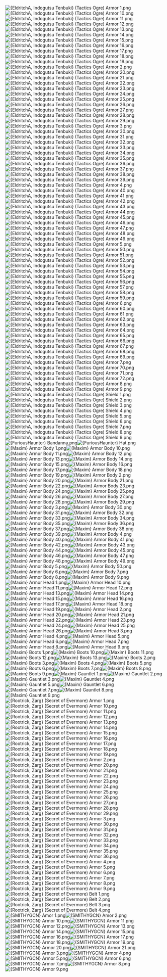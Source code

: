 ![{EldritchA, Indogutsu Tenbuki} (Tactics Ogre) Armor 1.png](https://raw.githubusercontent.com/Klokinator/FE-Repo/main/Item%20Icons/Items%20-%20Clothing%20and%20Armor/%7BEldritchA,%20Indogutsu%20Tenbuki%7D%20(Tactics%20Ogre)%20Armor%201.png "{EldritchA, Indogutsu Tenbuki} (Tactics Ogre) Armor 1.png")![{EldritchA, Indogutsu Tenbuki} (Tactics Ogre) Armor 10.png](https://raw.githubusercontent.com/Klokinator/FE-Repo/main/Item%20Icons/Items%20-%20Clothing%20and%20Armor/%7BEldritchA,%20Indogutsu%20Tenbuki%7D%20(Tactics%20Ogre)%20Armor%2010.png "{EldritchA, Indogutsu Tenbuki} (Tactics Ogre) Armor 10.png")![{EldritchA, Indogutsu Tenbuki} (Tactics Ogre) Armor 11.png](https://raw.githubusercontent.com/Klokinator/FE-Repo/main/Item%20Icons/Items%20-%20Clothing%20and%20Armor/%7BEldritchA,%20Indogutsu%20Tenbuki%7D%20(Tactics%20Ogre)%20Armor%2011.png "{EldritchA, Indogutsu Tenbuki} (Tactics Ogre) Armor 11.png")![{EldritchA, Indogutsu Tenbuki} (Tactics Ogre) Armor 12.png](https://raw.githubusercontent.com/Klokinator/FE-Repo/main/Item%20Icons/Items%20-%20Clothing%20and%20Armor/%7BEldritchA,%20Indogutsu%20Tenbuki%7D%20(Tactics%20Ogre)%20Armor%2012.png "{EldritchA, Indogutsu Tenbuki} (Tactics Ogre) Armor 12.png")![{EldritchA, Indogutsu Tenbuki} (Tactics Ogre) Armor 13.png](https://raw.githubusercontent.com/Klokinator/FE-Repo/main/Item%20Icons/Items%20-%20Clothing%20and%20Armor/%7BEldritchA,%20Indogutsu%20Tenbuki%7D%20(Tactics%20Ogre)%20Armor%2013.png "{EldritchA, Indogutsu Tenbuki} (Tactics Ogre) Armor 13.png")![{EldritchA, Indogutsu Tenbuki} (Tactics Ogre) Armor 14.png](https://raw.githubusercontent.com/Klokinator/FE-Repo/main/Item%20Icons/Items%20-%20Clothing%20and%20Armor/%7BEldritchA,%20Indogutsu%20Tenbuki%7D%20(Tactics%20Ogre)%20Armor%2014.png "{EldritchA, Indogutsu Tenbuki} (Tactics Ogre) Armor 14.png")![{EldritchA, Indogutsu Tenbuki} (Tactics Ogre) Armor 15.png](https://raw.githubusercontent.com/Klokinator/FE-Repo/main/Item%20Icons/Items%20-%20Clothing%20and%20Armor/%7BEldritchA,%20Indogutsu%20Tenbuki%7D%20(Tactics%20Ogre)%20Armor%2015.png "{EldritchA, Indogutsu Tenbuki} (Tactics Ogre) Armor 15.png")![{EldritchA, Indogutsu Tenbuki} (Tactics Ogre) Armor 16.png](https://raw.githubusercontent.com/Klokinator/FE-Repo/main/Item%20Icons/Items%20-%20Clothing%20and%20Armor/%7BEldritchA,%20Indogutsu%20Tenbuki%7D%20(Tactics%20Ogre)%20Armor%2016.png "{EldritchA, Indogutsu Tenbuki} (Tactics Ogre) Armor 16.png")![{EldritchA, Indogutsu Tenbuki} (Tactics Ogre) Armor 17.png](https://raw.githubusercontent.com/Klokinator/FE-Repo/main/Item%20Icons/Items%20-%20Clothing%20and%20Armor/%7BEldritchA,%20Indogutsu%20Tenbuki%7D%20(Tactics%20Ogre)%20Armor%2017.png "{EldritchA, Indogutsu Tenbuki} (Tactics Ogre) Armor 17.png")![{EldritchA, Indogutsu Tenbuki} (Tactics Ogre) Armor 18.png](https://raw.githubusercontent.com/Klokinator/FE-Repo/main/Item%20Icons/Items%20-%20Clothing%20and%20Armor/%7BEldritchA,%20Indogutsu%20Tenbuki%7D%20(Tactics%20Ogre)%20Armor%2018.png "{EldritchA, Indogutsu Tenbuki} (Tactics Ogre) Armor 18.png")![{EldritchA, Indogutsu Tenbuki} (Tactics Ogre) Armor 19.png](https://raw.githubusercontent.com/Klokinator/FE-Repo/main/Item%20Icons/Items%20-%20Clothing%20and%20Armor/%7BEldritchA,%20Indogutsu%20Tenbuki%7D%20(Tactics%20Ogre)%20Armor%2019.png "{EldritchA, Indogutsu Tenbuki} (Tactics Ogre) Armor 19.png")![{EldritchA, Indogutsu Tenbuki} (Tactics Ogre) Armor 2.png](https://raw.githubusercontent.com/Klokinator/FE-Repo/main/Item%20Icons/Items%20-%20Clothing%20and%20Armor/%7BEldritchA,%20Indogutsu%20Tenbuki%7D%20(Tactics%20Ogre)%20Armor%202.png "{EldritchA, Indogutsu Tenbuki} (Tactics Ogre) Armor 2.png")![{EldritchA, Indogutsu Tenbuki} (Tactics Ogre) Armor 20.png](https://raw.githubusercontent.com/Klokinator/FE-Repo/main/Item%20Icons/Items%20-%20Clothing%20and%20Armor/%7BEldritchA,%20Indogutsu%20Tenbuki%7D%20(Tactics%20Ogre)%20Armor%2020.png "{EldritchA, Indogutsu Tenbuki} (Tactics Ogre) Armor 20.png")![{EldritchA, Indogutsu Tenbuki} (Tactics Ogre) Armor 21.png](https://raw.githubusercontent.com/Klokinator/FE-Repo/main/Item%20Icons/Items%20-%20Clothing%20and%20Armor/%7BEldritchA,%20Indogutsu%20Tenbuki%7D%20(Tactics%20Ogre)%20Armor%2021.png "{EldritchA, Indogutsu Tenbuki} (Tactics Ogre) Armor 21.png")![{EldritchA, Indogutsu Tenbuki} (Tactics Ogre) Armor 22.png](https://raw.githubusercontent.com/Klokinator/FE-Repo/main/Item%20Icons/Items%20-%20Clothing%20and%20Armor/%7BEldritchA,%20Indogutsu%20Tenbuki%7D%20(Tactics%20Ogre)%20Armor%2022.png "{EldritchA, Indogutsu Tenbuki} (Tactics Ogre) Armor 22.png")![{EldritchA, Indogutsu Tenbuki} (Tactics Ogre) Armor 23.png](https://raw.githubusercontent.com/Klokinator/FE-Repo/main/Item%20Icons/Items%20-%20Clothing%20and%20Armor/%7BEldritchA,%20Indogutsu%20Tenbuki%7D%20(Tactics%20Ogre)%20Armor%2023.png "{EldritchA, Indogutsu Tenbuki} (Tactics Ogre) Armor 23.png")![{EldritchA, Indogutsu Tenbuki} (Tactics Ogre) Armor 24.png](https://raw.githubusercontent.com/Klokinator/FE-Repo/main/Item%20Icons/Items%20-%20Clothing%20and%20Armor/%7BEldritchA,%20Indogutsu%20Tenbuki%7D%20(Tactics%20Ogre)%20Armor%2024.png "{EldritchA, Indogutsu Tenbuki} (Tactics Ogre) Armor 24.png")![{EldritchA, Indogutsu Tenbuki} (Tactics Ogre) Armor 25.png](https://raw.githubusercontent.com/Klokinator/FE-Repo/main/Item%20Icons/Items%20-%20Clothing%20and%20Armor/%7BEldritchA,%20Indogutsu%20Tenbuki%7D%20(Tactics%20Ogre)%20Armor%2025.png "{EldritchA, Indogutsu Tenbuki} (Tactics Ogre) Armor 25.png")![{EldritchA, Indogutsu Tenbuki} (Tactics Ogre) Armor 26.png](https://raw.githubusercontent.com/Klokinator/FE-Repo/main/Item%20Icons/Items%20-%20Clothing%20and%20Armor/%7BEldritchA,%20Indogutsu%20Tenbuki%7D%20(Tactics%20Ogre)%20Armor%2026.png "{EldritchA, Indogutsu Tenbuki} (Tactics Ogre) Armor 26.png")![{EldritchA, Indogutsu Tenbuki} (Tactics Ogre) Armor 27.png](https://raw.githubusercontent.com/Klokinator/FE-Repo/main/Item%20Icons/Items%20-%20Clothing%20and%20Armor/%7BEldritchA,%20Indogutsu%20Tenbuki%7D%20(Tactics%20Ogre)%20Armor%2027.png "{EldritchA, Indogutsu Tenbuki} (Tactics Ogre) Armor 27.png")![{EldritchA, Indogutsu Tenbuki} (Tactics Ogre) Armor 28.png](https://raw.githubusercontent.com/Klokinator/FE-Repo/main/Item%20Icons/Items%20-%20Clothing%20and%20Armor/%7BEldritchA,%20Indogutsu%20Tenbuki%7D%20(Tactics%20Ogre)%20Armor%2028.png "{EldritchA, Indogutsu Tenbuki} (Tactics Ogre) Armor 28.png")![{EldritchA, Indogutsu Tenbuki} (Tactics Ogre) Armor 29.png](https://raw.githubusercontent.com/Klokinator/FE-Repo/main/Item%20Icons/Items%20-%20Clothing%20and%20Armor/%7BEldritchA,%20Indogutsu%20Tenbuki%7D%20(Tactics%20Ogre)%20Armor%2029.png "{EldritchA, Indogutsu Tenbuki} (Tactics Ogre) Armor 29.png")![{EldritchA, Indogutsu Tenbuki} (Tactics Ogre) Armor 3.png](https://raw.githubusercontent.com/Klokinator/FE-Repo/main/Item%20Icons/Items%20-%20Clothing%20and%20Armor/%7BEldritchA,%20Indogutsu%20Tenbuki%7D%20(Tactics%20Ogre)%20Armor%203.png "{EldritchA, Indogutsu Tenbuki} (Tactics Ogre) Armor 3.png")![{EldritchA, Indogutsu Tenbuki} (Tactics Ogre) Armor 30.png](https://raw.githubusercontent.com/Klokinator/FE-Repo/main/Item%20Icons/Items%20-%20Clothing%20and%20Armor/%7BEldritchA,%20Indogutsu%20Tenbuki%7D%20(Tactics%20Ogre)%20Armor%2030.png "{EldritchA, Indogutsu Tenbuki} (Tactics Ogre) Armor 30.png")![{EldritchA, Indogutsu Tenbuki} (Tactics Ogre) Armor 31.png](https://raw.githubusercontent.com/Klokinator/FE-Repo/main/Item%20Icons/Items%20-%20Clothing%20and%20Armor/%7BEldritchA,%20Indogutsu%20Tenbuki%7D%20(Tactics%20Ogre)%20Armor%2031.png "{EldritchA, Indogutsu Tenbuki} (Tactics Ogre) Armor 31.png")![{EldritchA, Indogutsu Tenbuki} (Tactics Ogre) Armor 32.png](https://raw.githubusercontent.com/Klokinator/FE-Repo/main/Item%20Icons/Items%20-%20Clothing%20and%20Armor/%7BEldritchA,%20Indogutsu%20Tenbuki%7D%20(Tactics%20Ogre)%20Armor%2032.png "{EldritchA, Indogutsu Tenbuki} (Tactics Ogre) Armor 32.png")![{EldritchA, Indogutsu Tenbuki} (Tactics Ogre) Armor 33.png](https://raw.githubusercontent.com/Klokinator/FE-Repo/main/Item%20Icons/Items%20-%20Clothing%20and%20Armor/%7BEldritchA,%20Indogutsu%20Tenbuki%7D%20(Tactics%20Ogre)%20Armor%2033.png "{EldritchA, Indogutsu Tenbuki} (Tactics Ogre) Armor 33.png")![{EldritchA, Indogutsu Tenbuki} (Tactics Ogre) Armor 34.png](https://raw.githubusercontent.com/Klokinator/FE-Repo/main/Item%20Icons/Items%20-%20Clothing%20and%20Armor/%7BEldritchA,%20Indogutsu%20Tenbuki%7D%20(Tactics%20Ogre)%20Armor%2034.png "{EldritchA, Indogutsu Tenbuki} (Tactics Ogre) Armor 34.png")![{EldritchA, Indogutsu Tenbuki} (Tactics Ogre) Armor 35.png](https://raw.githubusercontent.com/Klokinator/FE-Repo/main/Item%20Icons/Items%20-%20Clothing%20and%20Armor/%7BEldritchA,%20Indogutsu%20Tenbuki%7D%20(Tactics%20Ogre)%20Armor%2035.png "{EldritchA, Indogutsu Tenbuki} (Tactics Ogre) Armor 35.png")![{EldritchA, Indogutsu Tenbuki} (Tactics Ogre) Armor 36.png](https://raw.githubusercontent.com/Klokinator/FE-Repo/main/Item%20Icons/Items%20-%20Clothing%20and%20Armor/%7BEldritchA,%20Indogutsu%20Tenbuki%7D%20(Tactics%20Ogre)%20Armor%2036.png "{EldritchA, Indogutsu Tenbuki} (Tactics Ogre) Armor 36.png")![{EldritchA, Indogutsu Tenbuki} (Tactics Ogre) Armor 37.png](https://raw.githubusercontent.com/Klokinator/FE-Repo/main/Item%20Icons/Items%20-%20Clothing%20and%20Armor/%7BEldritchA,%20Indogutsu%20Tenbuki%7D%20(Tactics%20Ogre)%20Armor%2037.png "{EldritchA, Indogutsu Tenbuki} (Tactics Ogre) Armor 37.png")![{EldritchA, Indogutsu Tenbuki} (Tactics Ogre) Armor 38.png](https://raw.githubusercontent.com/Klokinator/FE-Repo/main/Item%20Icons/Items%20-%20Clothing%20and%20Armor/%7BEldritchA,%20Indogutsu%20Tenbuki%7D%20(Tactics%20Ogre)%20Armor%2038.png "{EldritchA, Indogutsu Tenbuki} (Tactics Ogre) Armor 38.png")![{EldritchA, Indogutsu Tenbuki} (Tactics Ogre) Armor 39.png](https://raw.githubusercontent.com/Klokinator/FE-Repo/main/Item%20Icons/Items%20-%20Clothing%20and%20Armor/%7BEldritchA,%20Indogutsu%20Tenbuki%7D%20(Tactics%20Ogre)%20Armor%2039.png "{EldritchA, Indogutsu Tenbuki} (Tactics Ogre) Armor 39.png")![{EldritchA, Indogutsu Tenbuki} (Tactics Ogre) Armor 4.png](https://raw.githubusercontent.com/Klokinator/FE-Repo/main/Item%20Icons/Items%20-%20Clothing%20and%20Armor/%7BEldritchA,%20Indogutsu%20Tenbuki%7D%20(Tactics%20Ogre)%20Armor%204.png "{EldritchA, Indogutsu Tenbuki} (Tactics Ogre) Armor 4.png")![{EldritchA, Indogutsu Tenbuki} (Tactics Ogre) Armor 40.png](https://raw.githubusercontent.com/Klokinator/FE-Repo/main/Item%20Icons/Items%20-%20Clothing%20and%20Armor/%7BEldritchA,%20Indogutsu%20Tenbuki%7D%20(Tactics%20Ogre)%20Armor%2040.png "{EldritchA, Indogutsu Tenbuki} (Tactics Ogre) Armor 40.png")![{EldritchA, Indogutsu Tenbuki} (Tactics Ogre) Armor 41.png](https://raw.githubusercontent.com/Klokinator/FE-Repo/main/Item%20Icons/Items%20-%20Clothing%20and%20Armor/%7BEldritchA,%20Indogutsu%20Tenbuki%7D%20(Tactics%20Ogre)%20Armor%2041.png "{EldritchA, Indogutsu Tenbuki} (Tactics Ogre) Armor 41.png")![{EldritchA, Indogutsu Tenbuki} (Tactics Ogre) Armor 42.png](https://raw.githubusercontent.com/Klokinator/FE-Repo/main/Item%20Icons/Items%20-%20Clothing%20and%20Armor/%7BEldritchA,%20Indogutsu%20Tenbuki%7D%20(Tactics%20Ogre)%20Armor%2042.png "{EldritchA, Indogutsu Tenbuki} (Tactics Ogre) Armor 42.png")![{EldritchA, Indogutsu Tenbuki} (Tactics Ogre) Armor 43.png](https://raw.githubusercontent.com/Klokinator/FE-Repo/main/Item%20Icons/Items%20-%20Clothing%20and%20Armor/%7BEldritchA,%20Indogutsu%20Tenbuki%7D%20(Tactics%20Ogre)%20Armor%2043.png "{EldritchA, Indogutsu Tenbuki} (Tactics Ogre) Armor 43.png")![{EldritchA, Indogutsu Tenbuki} (Tactics Ogre) Armor 44.png](https://raw.githubusercontent.com/Klokinator/FE-Repo/main/Item%20Icons/Items%20-%20Clothing%20and%20Armor/%7BEldritchA,%20Indogutsu%20Tenbuki%7D%20(Tactics%20Ogre)%20Armor%2044.png "{EldritchA, Indogutsu Tenbuki} (Tactics Ogre) Armor 44.png")![{EldritchA, Indogutsu Tenbuki} (Tactics Ogre) Armor 45.png](https://raw.githubusercontent.com/Klokinator/FE-Repo/main/Item%20Icons/Items%20-%20Clothing%20and%20Armor/%7BEldritchA,%20Indogutsu%20Tenbuki%7D%20(Tactics%20Ogre)%20Armor%2045.png "{EldritchA, Indogutsu Tenbuki} (Tactics Ogre) Armor 45.png")![{EldritchA, Indogutsu Tenbuki} (Tactics Ogre) Armor 46.png](https://raw.githubusercontent.com/Klokinator/FE-Repo/main/Item%20Icons/Items%20-%20Clothing%20and%20Armor/%7BEldritchA,%20Indogutsu%20Tenbuki%7D%20(Tactics%20Ogre)%20Armor%2046.png "{EldritchA, Indogutsu Tenbuki} (Tactics Ogre) Armor 46.png")![{EldritchA, Indogutsu Tenbuki} (Tactics Ogre) Armor 47.png](https://raw.githubusercontent.com/Klokinator/FE-Repo/main/Item%20Icons/Items%20-%20Clothing%20and%20Armor/%7BEldritchA,%20Indogutsu%20Tenbuki%7D%20(Tactics%20Ogre)%20Armor%2047.png "{EldritchA, Indogutsu Tenbuki} (Tactics Ogre) Armor 47.png")![{EldritchA, Indogutsu Tenbuki} (Tactics Ogre) Armor 48.png](https://raw.githubusercontent.com/Klokinator/FE-Repo/main/Item%20Icons/Items%20-%20Clothing%20and%20Armor/%7BEldritchA,%20Indogutsu%20Tenbuki%7D%20(Tactics%20Ogre)%20Armor%2048.png "{EldritchA, Indogutsu Tenbuki} (Tactics Ogre) Armor 48.png")![{EldritchA, Indogutsu Tenbuki} (Tactics Ogre) Armor 49.png](https://raw.githubusercontent.com/Klokinator/FE-Repo/main/Item%20Icons/Items%20-%20Clothing%20and%20Armor/%7BEldritchA,%20Indogutsu%20Tenbuki%7D%20(Tactics%20Ogre)%20Armor%2049.png "{EldritchA, Indogutsu Tenbuki} (Tactics Ogre) Armor 49.png")![{EldritchA, Indogutsu Tenbuki} (Tactics Ogre) Armor 5.png](https://raw.githubusercontent.com/Klokinator/FE-Repo/main/Item%20Icons/Items%20-%20Clothing%20and%20Armor/%7BEldritchA,%20Indogutsu%20Tenbuki%7D%20(Tactics%20Ogre)%20Armor%205.png "{EldritchA, Indogutsu Tenbuki} (Tactics Ogre) Armor 5.png")![{EldritchA, Indogutsu Tenbuki} (Tactics Ogre) Armor 50.png](https://raw.githubusercontent.com/Klokinator/FE-Repo/main/Item%20Icons/Items%20-%20Clothing%20and%20Armor/%7BEldritchA,%20Indogutsu%20Tenbuki%7D%20(Tactics%20Ogre)%20Armor%2050.png "{EldritchA, Indogutsu Tenbuki} (Tactics Ogre) Armor 50.png")![{EldritchA, Indogutsu Tenbuki} (Tactics Ogre) Armor 51.png](https://raw.githubusercontent.com/Klokinator/FE-Repo/main/Item%20Icons/Items%20-%20Clothing%20and%20Armor/%7BEldritchA,%20Indogutsu%20Tenbuki%7D%20(Tactics%20Ogre)%20Armor%2051.png "{EldritchA, Indogutsu Tenbuki} (Tactics Ogre) Armor 51.png")![{EldritchA, Indogutsu Tenbuki} (Tactics Ogre) Armor 52.png](https://raw.githubusercontent.com/Klokinator/FE-Repo/main/Item%20Icons/Items%20-%20Clothing%20and%20Armor/%7BEldritchA,%20Indogutsu%20Tenbuki%7D%20(Tactics%20Ogre)%20Armor%2052.png "{EldritchA, Indogutsu Tenbuki} (Tactics Ogre) Armor 52.png")![{EldritchA, Indogutsu Tenbuki} (Tactics Ogre) Armor 53.png](https://raw.githubusercontent.com/Klokinator/FE-Repo/main/Item%20Icons/Items%20-%20Clothing%20and%20Armor/%7BEldritchA,%20Indogutsu%20Tenbuki%7D%20(Tactics%20Ogre)%20Armor%2053.png "{EldritchA, Indogutsu Tenbuki} (Tactics Ogre) Armor 53.png")![{EldritchA, Indogutsu Tenbuki} (Tactics Ogre) Armor 54.png](https://raw.githubusercontent.com/Klokinator/FE-Repo/main/Item%20Icons/Items%20-%20Clothing%20and%20Armor/%7BEldritchA,%20Indogutsu%20Tenbuki%7D%20(Tactics%20Ogre)%20Armor%2054.png "{EldritchA, Indogutsu Tenbuki} (Tactics Ogre) Armor 54.png")![{EldritchA, Indogutsu Tenbuki} (Tactics Ogre) Armor 55.png](https://raw.githubusercontent.com/Klokinator/FE-Repo/main/Item%20Icons/Items%20-%20Clothing%20and%20Armor/%7BEldritchA,%20Indogutsu%20Tenbuki%7D%20(Tactics%20Ogre)%20Armor%2055.png "{EldritchA, Indogutsu Tenbuki} (Tactics Ogre) Armor 55.png")![{EldritchA, Indogutsu Tenbuki} (Tactics Ogre) Armor 56.png](https://raw.githubusercontent.com/Klokinator/FE-Repo/main/Item%20Icons/Items%20-%20Clothing%20and%20Armor/%7BEldritchA,%20Indogutsu%20Tenbuki%7D%20(Tactics%20Ogre)%20Armor%2056.png "{EldritchA, Indogutsu Tenbuki} (Tactics Ogre) Armor 56.png")![{EldritchA, Indogutsu Tenbuki} (Tactics Ogre) Armor 57.png](https://raw.githubusercontent.com/Klokinator/FE-Repo/main/Item%20Icons/Items%20-%20Clothing%20and%20Armor/%7BEldritchA,%20Indogutsu%20Tenbuki%7D%20(Tactics%20Ogre)%20Armor%2057.png "{EldritchA, Indogutsu Tenbuki} (Tactics Ogre) Armor 57.png")![{EldritchA, Indogutsu Tenbuki} (Tactics Ogre) Armor 58.png](https://raw.githubusercontent.com/Klokinator/FE-Repo/main/Item%20Icons/Items%20-%20Clothing%20and%20Armor/%7BEldritchA,%20Indogutsu%20Tenbuki%7D%20(Tactics%20Ogre)%20Armor%2058.png "{EldritchA, Indogutsu Tenbuki} (Tactics Ogre) Armor 58.png")![{EldritchA, Indogutsu Tenbuki} (Tactics Ogre) Armor 59.png](https://raw.githubusercontent.com/Klokinator/FE-Repo/main/Item%20Icons/Items%20-%20Clothing%20and%20Armor/%7BEldritchA,%20Indogutsu%20Tenbuki%7D%20(Tactics%20Ogre)%20Armor%2059.png "{EldritchA, Indogutsu Tenbuki} (Tactics Ogre) Armor 59.png")![{EldritchA, Indogutsu Tenbuki} (Tactics Ogre) Armor 6.png](https://raw.githubusercontent.com/Klokinator/FE-Repo/main/Item%20Icons/Items%20-%20Clothing%20and%20Armor/%7BEldritchA,%20Indogutsu%20Tenbuki%7D%20(Tactics%20Ogre)%20Armor%206.png "{EldritchA, Indogutsu Tenbuki} (Tactics Ogre) Armor 6.png")![{EldritchA, Indogutsu Tenbuki} (Tactics Ogre) Armor 60.png](https://raw.githubusercontent.com/Klokinator/FE-Repo/main/Item%20Icons/Items%20-%20Clothing%20and%20Armor/%7BEldritchA,%20Indogutsu%20Tenbuki%7D%20(Tactics%20Ogre)%20Armor%2060.png "{EldritchA, Indogutsu Tenbuki} (Tactics Ogre) Armor 60.png")![{EldritchA, Indogutsu Tenbuki} (Tactics Ogre) Armor 61.png](https://raw.githubusercontent.com/Klokinator/FE-Repo/main/Item%20Icons/Items%20-%20Clothing%20and%20Armor/%7BEldritchA,%20Indogutsu%20Tenbuki%7D%20(Tactics%20Ogre)%20Armor%2061.png "{EldritchA, Indogutsu Tenbuki} (Tactics Ogre) Armor 61.png")![{EldritchA, Indogutsu Tenbuki} (Tactics Ogre) Armor 62.png](https://raw.githubusercontent.com/Klokinator/FE-Repo/main/Item%20Icons/Items%20-%20Clothing%20and%20Armor/%7BEldritchA,%20Indogutsu%20Tenbuki%7D%20(Tactics%20Ogre)%20Armor%2062.png "{EldritchA, Indogutsu Tenbuki} (Tactics Ogre) Armor 62.png")![{EldritchA, Indogutsu Tenbuki} (Tactics Ogre) Armor 63.png](https://raw.githubusercontent.com/Klokinator/FE-Repo/main/Item%20Icons/Items%20-%20Clothing%20and%20Armor/%7BEldritchA,%20Indogutsu%20Tenbuki%7D%20(Tactics%20Ogre)%20Armor%2063.png "{EldritchA, Indogutsu Tenbuki} (Tactics Ogre) Armor 63.png")![{EldritchA, Indogutsu Tenbuki} (Tactics Ogre) Armor 64.png](https://raw.githubusercontent.com/Klokinator/FE-Repo/main/Item%20Icons/Items%20-%20Clothing%20and%20Armor/%7BEldritchA,%20Indogutsu%20Tenbuki%7D%20(Tactics%20Ogre)%20Armor%2064.png "{EldritchA, Indogutsu Tenbuki} (Tactics Ogre) Armor 64.png")![{EldritchA, Indogutsu Tenbuki} (Tactics Ogre) Armor 65.png](https://raw.githubusercontent.com/Klokinator/FE-Repo/main/Item%20Icons/Items%20-%20Clothing%20and%20Armor/%7BEldritchA,%20Indogutsu%20Tenbuki%7D%20(Tactics%20Ogre)%20Armor%2065.png "{EldritchA, Indogutsu Tenbuki} (Tactics Ogre) Armor 65.png")![{EldritchA, Indogutsu Tenbuki} (Tactics Ogre) Armor 66.png](https://raw.githubusercontent.com/Klokinator/FE-Repo/main/Item%20Icons/Items%20-%20Clothing%20and%20Armor/%7BEldritchA,%20Indogutsu%20Tenbuki%7D%20(Tactics%20Ogre)%20Armor%2066.png "{EldritchA, Indogutsu Tenbuki} (Tactics Ogre) Armor 66.png")![{EldritchA, Indogutsu Tenbuki} (Tactics Ogre) Armor 67.png](https://raw.githubusercontent.com/Klokinator/FE-Repo/main/Item%20Icons/Items%20-%20Clothing%20and%20Armor/%7BEldritchA,%20Indogutsu%20Tenbuki%7D%20(Tactics%20Ogre)%20Armor%2067.png "{EldritchA, Indogutsu Tenbuki} (Tactics Ogre) Armor 67.png")![{EldritchA, Indogutsu Tenbuki} (Tactics Ogre) Armor 68.png](https://raw.githubusercontent.com/Klokinator/FE-Repo/main/Item%20Icons/Items%20-%20Clothing%20and%20Armor/%7BEldritchA,%20Indogutsu%20Tenbuki%7D%20(Tactics%20Ogre)%20Armor%2068.png "{EldritchA, Indogutsu Tenbuki} (Tactics Ogre) Armor 68.png")![{EldritchA, Indogutsu Tenbuki} (Tactics Ogre) Armor 69.png](https://raw.githubusercontent.com/Klokinator/FE-Repo/main/Item%20Icons/Items%20-%20Clothing%20and%20Armor/%7BEldritchA,%20Indogutsu%20Tenbuki%7D%20(Tactics%20Ogre)%20Armor%2069.png "{EldritchA, Indogutsu Tenbuki} (Tactics Ogre) Armor 69.png")![{EldritchA, Indogutsu Tenbuki} (Tactics Ogre) Armor 7.png](https://raw.githubusercontent.com/Klokinator/FE-Repo/main/Item%20Icons/Items%20-%20Clothing%20and%20Armor/%7BEldritchA,%20Indogutsu%20Tenbuki%7D%20(Tactics%20Ogre)%20Armor%207.png "{EldritchA, Indogutsu Tenbuki} (Tactics Ogre) Armor 7.png")![{EldritchA, Indogutsu Tenbuki} (Tactics Ogre) Armor 70.png](https://raw.githubusercontent.com/Klokinator/FE-Repo/main/Item%20Icons/Items%20-%20Clothing%20and%20Armor/%7BEldritchA,%20Indogutsu%20Tenbuki%7D%20(Tactics%20Ogre)%20Armor%2070.png "{EldritchA, Indogutsu Tenbuki} (Tactics Ogre) Armor 70.png")![{EldritchA, Indogutsu Tenbuki} (Tactics Ogre) Armor 71.png](https://raw.githubusercontent.com/Klokinator/FE-Repo/main/Item%20Icons/Items%20-%20Clothing%20and%20Armor/%7BEldritchA,%20Indogutsu%20Tenbuki%7D%20(Tactics%20Ogre)%20Armor%2071.png "{EldritchA, Indogutsu Tenbuki} (Tactics Ogre) Armor 71.png")![{EldritchA, Indogutsu Tenbuki} (Tactics Ogre) Armor 72.png](https://raw.githubusercontent.com/Klokinator/FE-Repo/main/Item%20Icons/Items%20-%20Clothing%20and%20Armor/%7BEldritchA,%20Indogutsu%20Tenbuki%7D%20(Tactics%20Ogre)%20Armor%2072.png "{EldritchA, Indogutsu Tenbuki} (Tactics Ogre) Armor 72.png")![{EldritchA, Indogutsu Tenbuki} (Tactics Ogre) Armor 8.png](https://raw.githubusercontent.com/Klokinator/FE-Repo/main/Item%20Icons/Items%20-%20Clothing%20and%20Armor/%7BEldritchA,%20Indogutsu%20Tenbuki%7D%20(Tactics%20Ogre)%20Armor%208.png "{EldritchA, Indogutsu Tenbuki} (Tactics Ogre) Armor 8.png")![{EldritchA, Indogutsu Tenbuki} (Tactics Ogre) Armor 9.png](https://raw.githubusercontent.com/Klokinator/FE-Repo/main/Item%20Icons/Items%20-%20Clothing%20and%20Armor/%7BEldritchA,%20Indogutsu%20Tenbuki%7D%20(Tactics%20Ogre)%20Armor%209.png "{EldritchA, Indogutsu Tenbuki} (Tactics Ogre) Armor 9.png")![{EldritchA, Indogutsu Tenbuki} (Tactics Ogre) Shield 1.png](https://raw.githubusercontent.com/Klokinator/FE-Repo/main/Item%20Icons/Items%20-%20Clothing%20and%20Armor/%7BEldritchA,%20Indogutsu%20Tenbuki%7D%20(Tactics%20Ogre)%20Shield%201.png "{EldritchA, Indogutsu Tenbuki} (Tactics Ogre) Shield 1.png")![{EldritchA, Indogutsu Tenbuki} (Tactics Ogre) Shield 2.png](https://raw.githubusercontent.com/Klokinator/FE-Repo/main/Item%20Icons/Items%20-%20Clothing%20and%20Armor/%7BEldritchA,%20Indogutsu%20Tenbuki%7D%20(Tactics%20Ogre)%20Shield%202.png "{EldritchA, Indogutsu Tenbuki} (Tactics Ogre) Shield 2.png")![{EldritchA, Indogutsu Tenbuki} (Tactics Ogre) Shield 3.png](https://raw.githubusercontent.com/Klokinator/FE-Repo/main/Item%20Icons/Items%20-%20Clothing%20and%20Armor/%7BEldritchA,%20Indogutsu%20Tenbuki%7D%20(Tactics%20Ogre)%20Shield%203.png "{EldritchA, Indogutsu Tenbuki} (Tactics Ogre) Shield 3.png")![{EldritchA, Indogutsu Tenbuki} (Tactics Ogre) Shield 4.png](https://raw.githubusercontent.com/Klokinator/FE-Repo/main/Item%20Icons/Items%20-%20Clothing%20and%20Armor/%7BEldritchA,%20Indogutsu%20Tenbuki%7D%20(Tactics%20Ogre)%20Shield%204.png "{EldritchA, Indogutsu Tenbuki} (Tactics Ogre) Shield 4.png")![{EldritchA, Indogutsu Tenbuki} (Tactics Ogre) Shield 5.png](https://raw.githubusercontent.com/Klokinator/FE-Repo/main/Item%20Icons/Items%20-%20Clothing%20and%20Armor/%7BEldritchA,%20Indogutsu%20Tenbuki%7D%20(Tactics%20Ogre)%20Shield%205.png "{EldritchA, Indogutsu Tenbuki} (Tactics Ogre) Shield 5.png")![{EldritchA, Indogutsu Tenbuki} (Tactics Ogre) Shield 6.png](https://raw.githubusercontent.com/Klokinator/FE-Repo/main/Item%20Icons/Items%20-%20Clothing%20and%20Armor/%7BEldritchA,%20Indogutsu%20Tenbuki%7D%20(Tactics%20Ogre)%20Shield%206.png "{EldritchA, Indogutsu Tenbuki} (Tactics Ogre) Shield 6.png")![{EldritchA, Indogutsu Tenbuki} (Tactics Ogre) Shield 7.png](https://raw.githubusercontent.com/Klokinator/FE-Repo/main/Item%20Icons/Items%20-%20Clothing%20and%20Armor/%7BEldritchA,%20Indogutsu%20Tenbuki%7D%20(Tactics%20Ogre)%20Shield%207.png "{EldritchA, Indogutsu Tenbuki} (Tactics Ogre) Shield 7.png")![{EldritchA, Indogutsu Tenbuki} (Tactics Ogre) Shield 8.png](https://raw.githubusercontent.com/Klokinator/FE-Repo/main/Item%20Icons/Items%20-%20Clothing%20and%20Armor/%7BEldritchA,%20Indogutsu%20Tenbuki%7D%20(Tactics%20Ogre)%20Shield%208.png "{EldritchA, Indogutsu Tenbuki} (Tactics Ogre) Shield 8.png")![{EldritchA, Indogutsu Tenbuki} (Tactics Ogre) Shield 9.png](https://raw.githubusercontent.com/Klokinator/FE-Repo/main/Item%20Icons/Items%20-%20Clothing%20and%20Armor/%7BEldritchA,%20Indogutsu%20Tenbuki%7D%20(Tactics%20Ogre)%20Shield%209.png "{EldritchA, Indogutsu Tenbuki} (Tactics Ogre) Shield 9.png")![{FuriousHaunter} Bandanna.png](https://raw.githubusercontent.com/Klokinator/FE-Repo/main/Item%20Icons/Items%20-%20Clothing%20and%20Armor/%7BFuriousHaunter%7D%20Bandanna.png "{FuriousHaunter} Bandanna.png")![{FuriousHaunter} Hat.png](https://raw.githubusercontent.com/Klokinator/FE-Repo/main/Item%20Icons/Items%20-%20Clothing%20and%20Armor/%7BFuriousHaunter%7D%20Hat.png "{FuriousHaunter} Hat.png")![{Maxim} Armor Body 1.png](https://raw.githubusercontent.com/Klokinator/FE-Repo/main/Item%20Icons/Items%20-%20Clothing%20and%20Armor/%7BMaxim%7D%20Armor%20Body%201.png "{Maxim} Armor Body 1.png")![{Maxim} Armor Body 10.png](https://raw.githubusercontent.com/Klokinator/FE-Repo/main/Item%20Icons/Items%20-%20Clothing%20and%20Armor/%7BMaxim%7D%20Armor%20Body%2010.png "{Maxim} Armor Body 10.png")![{Maxim} Armor Body 11.png](https://raw.githubusercontent.com/Klokinator/FE-Repo/main/Item%20Icons/Items%20-%20Clothing%20and%20Armor/%7BMaxim%7D%20Armor%20Body%2011.png "{Maxim} Armor Body 11.png")![{Maxim} Armor Body 12.png](https://raw.githubusercontent.com/Klokinator/FE-Repo/main/Item%20Icons/Items%20-%20Clothing%20and%20Armor/%7BMaxim%7D%20Armor%20Body%2012.png "{Maxim} Armor Body 12.png")![{Maxim} Armor Body 13.png](https://raw.githubusercontent.com/Klokinator/FE-Repo/main/Item%20Icons/Items%20-%20Clothing%20and%20Armor/%7BMaxim%7D%20Armor%20Body%2013.png "{Maxim} Armor Body 13.png")![{Maxim} Armor Body 14.png](https://raw.githubusercontent.com/Klokinator/FE-Repo/main/Item%20Icons/Items%20-%20Clothing%20and%20Armor/%7BMaxim%7D%20Armor%20Body%2014.png "{Maxim} Armor Body 14.png")![{Maxim} Armor Body 15.png](https://raw.githubusercontent.com/Klokinator/FE-Repo/main/Item%20Icons/Items%20-%20Clothing%20and%20Armor/%7BMaxim%7D%20Armor%20Body%2015.png "{Maxim} Armor Body 15.png")![{Maxim} Armor Body 16.png](https://raw.githubusercontent.com/Klokinator/FE-Repo/main/Item%20Icons/Items%20-%20Clothing%20and%20Armor/%7BMaxim%7D%20Armor%20Body%2016.png "{Maxim} Armor Body 16.png")![{Maxim} Armor Body 17.png](https://raw.githubusercontent.com/Klokinator/FE-Repo/main/Item%20Icons/Items%20-%20Clothing%20and%20Armor/%7BMaxim%7D%20Armor%20Body%2017.png "{Maxim} Armor Body 17.png")![{Maxim} Armor Body 18.png](https://raw.githubusercontent.com/Klokinator/FE-Repo/main/Item%20Icons/Items%20-%20Clothing%20and%20Armor/%7BMaxim%7D%20Armor%20Body%2018.png "{Maxim} Armor Body 18.png")![{Maxim} Armor Body 19.png](https://raw.githubusercontent.com/Klokinator/FE-Repo/main/Item%20Icons/Items%20-%20Clothing%20and%20Armor/%7BMaxim%7D%20Armor%20Body%2019.png "{Maxim} Armor Body 19.png")![{Maxim} Armor Body 2.png](https://raw.githubusercontent.com/Klokinator/FE-Repo/main/Item%20Icons/Items%20-%20Clothing%20and%20Armor/%7BMaxim%7D%20Armor%20Body%202.png "{Maxim} Armor Body 2.png")![{Maxim} Armor Body 20.png](https://raw.githubusercontent.com/Klokinator/FE-Repo/main/Item%20Icons/Items%20-%20Clothing%20and%20Armor/%7BMaxim%7D%20Armor%20Body%2020.png "{Maxim} Armor Body 20.png")![{Maxim} Armor Body 21.png](https://raw.githubusercontent.com/Klokinator/FE-Repo/main/Item%20Icons/Items%20-%20Clothing%20and%20Armor/%7BMaxim%7D%20Armor%20Body%2021.png "{Maxim} Armor Body 21.png")![{Maxim} Armor Body 22.png](https://raw.githubusercontent.com/Klokinator/FE-Repo/main/Item%20Icons/Items%20-%20Clothing%20and%20Armor/%7BMaxim%7D%20Armor%20Body%2022.png "{Maxim} Armor Body 22.png")![{Maxim} Armor Body 23.png](https://raw.githubusercontent.com/Klokinator/FE-Repo/main/Item%20Icons/Items%20-%20Clothing%20and%20Armor/%7BMaxim%7D%20Armor%20Body%2023.png "{Maxim} Armor Body 23.png")![{Maxim} Armor Body 24.png](https://raw.githubusercontent.com/Klokinator/FE-Repo/main/Item%20Icons/Items%20-%20Clothing%20and%20Armor/%7BMaxim%7D%20Armor%20Body%2024.png "{Maxim} Armor Body 24.png")![{Maxim} Armor Body 25.png](https://raw.githubusercontent.com/Klokinator/FE-Repo/main/Item%20Icons/Items%20-%20Clothing%20and%20Armor/%7BMaxim%7D%20Armor%20Body%2025.png "{Maxim} Armor Body 25.png")![{Maxim} Armor Body 26.png](https://raw.githubusercontent.com/Klokinator/FE-Repo/main/Item%20Icons/Items%20-%20Clothing%20and%20Armor/%7BMaxim%7D%20Armor%20Body%2026.png "{Maxim} Armor Body 26.png")![{Maxim} Armor Body 27.png](https://raw.githubusercontent.com/Klokinator/FE-Repo/main/Item%20Icons/Items%20-%20Clothing%20and%20Armor/%7BMaxim%7D%20Armor%20Body%2027.png "{Maxim} Armor Body 27.png")![{Maxim} Armor Body 28.png](https://raw.githubusercontent.com/Klokinator/FE-Repo/main/Item%20Icons/Items%20-%20Clothing%20and%20Armor/%7BMaxim%7D%20Armor%20Body%2028.png "{Maxim} Armor Body 28.png")![{Maxim} Armor Body 29.png](https://raw.githubusercontent.com/Klokinator/FE-Repo/main/Item%20Icons/Items%20-%20Clothing%20and%20Armor/%7BMaxim%7D%20Armor%20Body%2029.png "{Maxim} Armor Body 29.png")![{Maxim} Armor Body 3.png](https://raw.githubusercontent.com/Klokinator/FE-Repo/main/Item%20Icons/Items%20-%20Clothing%20and%20Armor/%7BMaxim%7D%20Armor%20Body%203.png "{Maxim} Armor Body 3.png")![{Maxim} Armor Body 30.png](https://raw.githubusercontent.com/Klokinator/FE-Repo/main/Item%20Icons/Items%20-%20Clothing%20and%20Armor/%7BMaxim%7D%20Armor%20Body%2030.png "{Maxim} Armor Body 30.png")![{Maxim} Armor Body 31.png](https://raw.githubusercontent.com/Klokinator/FE-Repo/main/Item%20Icons/Items%20-%20Clothing%20and%20Armor/%7BMaxim%7D%20Armor%20Body%2031.png "{Maxim} Armor Body 31.png")![{Maxim} Armor Body 32.png](https://raw.githubusercontent.com/Klokinator/FE-Repo/main/Item%20Icons/Items%20-%20Clothing%20and%20Armor/%7BMaxim%7D%20Armor%20Body%2032.png "{Maxim} Armor Body 32.png")![{Maxim} Armor Body 33.png](https://raw.githubusercontent.com/Klokinator/FE-Repo/main/Item%20Icons/Items%20-%20Clothing%20and%20Armor/%7BMaxim%7D%20Armor%20Body%2033.png "{Maxim} Armor Body 33.png")![{Maxim} Armor Body 34.png](https://raw.githubusercontent.com/Klokinator/FE-Repo/main/Item%20Icons/Items%20-%20Clothing%20and%20Armor/%7BMaxim%7D%20Armor%20Body%2034.png "{Maxim} Armor Body 34.png")![{Maxim} Armor Body 35.png](https://raw.githubusercontent.com/Klokinator/FE-Repo/main/Item%20Icons/Items%20-%20Clothing%20and%20Armor/%7BMaxim%7D%20Armor%20Body%2035.png "{Maxim} Armor Body 35.png")![{Maxim} Armor Body 36.png](https://raw.githubusercontent.com/Klokinator/FE-Repo/main/Item%20Icons/Items%20-%20Clothing%20and%20Armor/%7BMaxim%7D%20Armor%20Body%2036.png "{Maxim} Armor Body 36.png")![{Maxim} Armor Body 37.png](https://raw.githubusercontent.com/Klokinator/FE-Repo/main/Item%20Icons/Items%20-%20Clothing%20and%20Armor/%7BMaxim%7D%20Armor%20Body%2037.png "{Maxim} Armor Body 37.png")![{Maxim} Armor Body 38.png](https://raw.githubusercontent.com/Klokinator/FE-Repo/main/Item%20Icons/Items%20-%20Clothing%20and%20Armor/%7BMaxim%7D%20Armor%20Body%2038.png "{Maxim} Armor Body 38.png")![{Maxim} Armor Body 39.png](https://raw.githubusercontent.com/Klokinator/FE-Repo/main/Item%20Icons/Items%20-%20Clothing%20and%20Armor/%7BMaxim%7D%20Armor%20Body%2039.png "{Maxim} Armor Body 39.png")![{Maxim} Armor Body 4.png](https://raw.githubusercontent.com/Klokinator/FE-Repo/main/Item%20Icons/Items%20-%20Clothing%20and%20Armor/%7BMaxim%7D%20Armor%20Body%204.png "{Maxim} Armor Body 4.png")![{Maxim} Armor Body 40.png](https://raw.githubusercontent.com/Klokinator/FE-Repo/main/Item%20Icons/Items%20-%20Clothing%20and%20Armor/%7BMaxim%7D%20Armor%20Body%2040.png "{Maxim} Armor Body 40.png")![{Maxim} Armor Body 41.png](https://raw.githubusercontent.com/Klokinator/FE-Repo/main/Item%20Icons/Items%20-%20Clothing%20and%20Armor/%7BMaxim%7D%20Armor%20Body%2041.png "{Maxim} Armor Body 41.png")![{Maxim} Armor Body 42.png](https://raw.githubusercontent.com/Klokinator/FE-Repo/main/Item%20Icons/Items%20-%20Clothing%20and%20Armor/%7BMaxim%7D%20Armor%20Body%2042.png "{Maxim} Armor Body 42.png")![{Maxim} Armor Body 43.png](https://raw.githubusercontent.com/Klokinator/FE-Repo/main/Item%20Icons/Items%20-%20Clothing%20and%20Armor/%7BMaxim%7D%20Armor%20Body%2043.png "{Maxim} Armor Body 43.png")![{Maxim} Armor Body 44.png](https://raw.githubusercontent.com/Klokinator/FE-Repo/main/Item%20Icons/Items%20-%20Clothing%20and%20Armor/%7BMaxim%7D%20Armor%20Body%2044.png "{Maxim} Armor Body 44.png")![{Maxim} Armor Body 45.png](https://raw.githubusercontent.com/Klokinator/FE-Repo/main/Item%20Icons/Items%20-%20Clothing%20and%20Armor/%7BMaxim%7D%20Armor%20Body%2045.png "{Maxim} Armor Body 45.png")![{Maxim} Armor Body 46.png](https://raw.githubusercontent.com/Klokinator/FE-Repo/main/Item%20Icons/Items%20-%20Clothing%20and%20Armor/%7BMaxim%7D%20Armor%20Body%2046.png "{Maxim} Armor Body 46.png")![{Maxim} Armor Body 47.png](https://raw.githubusercontent.com/Klokinator/FE-Repo/main/Item%20Icons/Items%20-%20Clothing%20and%20Armor/%7BMaxim%7D%20Armor%20Body%2047.png "{Maxim} Armor Body 47.png")![{Maxim} Armor Body 48.png](https://raw.githubusercontent.com/Klokinator/FE-Repo/main/Item%20Icons/Items%20-%20Clothing%20and%20Armor/%7BMaxim%7D%20Armor%20Body%2048.png "{Maxim} Armor Body 48.png")![{Maxim} Armor Body 49.png](https://raw.githubusercontent.com/Klokinator/FE-Repo/main/Item%20Icons/Items%20-%20Clothing%20and%20Armor/%7BMaxim%7D%20Armor%20Body%2049.png "{Maxim} Armor Body 49.png")![{Maxim} Armor Body 5.png](https://raw.githubusercontent.com/Klokinator/FE-Repo/main/Item%20Icons/Items%20-%20Clothing%20and%20Armor/%7BMaxim%7D%20Armor%20Body%205.png "{Maxim} Armor Body 5.png")![{Maxim} Armor Body 50.png](https://raw.githubusercontent.com/Klokinator/FE-Repo/main/Item%20Icons/Items%20-%20Clothing%20and%20Armor/%7BMaxim%7D%20Armor%20Body%2050.png "{Maxim} Armor Body 50.png")![{Maxim} Armor Body 6.png](https://raw.githubusercontent.com/Klokinator/FE-Repo/main/Item%20Icons/Items%20-%20Clothing%20and%20Armor/%7BMaxim%7D%20Armor%20Body%206.png "{Maxim} Armor Body 6.png")![{Maxim} Armor Body 7.png](https://raw.githubusercontent.com/Klokinator/FE-Repo/main/Item%20Icons/Items%20-%20Clothing%20and%20Armor/%7BMaxim%7D%20Armor%20Body%207.png "{Maxim} Armor Body 7.png")![{Maxim} Armor Body 8.png](https://raw.githubusercontent.com/Klokinator/FE-Repo/main/Item%20Icons/Items%20-%20Clothing%20and%20Armor/%7BMaxim%7D%20Armor%20Body%208.png "{Maxim} Armor Body 8.png")![{Maxim} Armor Body 9.png](https://raw.githubusercontent.com/Klokinator/FE-Repo/main/Item%20Icons/Items%20-%20Clothing%20and%20Armor/%7BMaxim%7D%20Armor%20Body%209.png "{Maxim} Armor Body 9.png")![{Maxim} Armor Head 1.png](https://raw.githubusercontent.com/Klokinator/FE-Repo/main/Item%20Icons/Items%20-%20Clothing%20and%20Armor/%7BMaxim%7D%20Armor%20Head%201.png "{Maxim} Armor Head 1.png")![{Maxim} Armor Head 10.png](https://raw.githubusercontent.com/Klokinator/FE-Repo/main/Item%20Icons/Items%20-%20Clothing%20and%20Armor/%7BMaxim%7D%20Armor%20Head%2010.png "{Maxim} Armor Head 10.png")![{Maxim} Armor Head 11.png](https://raw.githubusercontent.com/Klokinator/FE-Repo/main/Item%20Icons/Items%20-%20Clothing%20and%20Armor/%7BMaxim%7D%20Armor%20Head%2011.png "{Maxim} Armor Head 11.png")![{Maxim} Armor Head 12.png](https://raw.githubusercontent.com/Klokinator/FE-Repo/main/Item%20Icons/Items%20-%20Clothing%20and%20Armor/%7BMaxim%7D%20Armor%20Head%2012.png "{Maxim} Armor Head 12.png")![{Maxim} Armor Head 13.png](https://raw.githubusercontent.com/Klokinator/FE-Repo/main/Item%20Icons/Items%20-%20Clothing%20and%20Armor/%7BMaxim%7D%20Armor%20Head%2013.png "{Maxim} Armor Head 13.png")![{Maxim} Armor Head 14.png](https://raw.githubusercontent.com/Klokinator/FE-Repo/main/Item%20Icons/Items%20-%20Clothing%20and%20Armor/%7BMaxim%7D%20Armor%20Head%2014.png "{Maxim} Armor Head 14.png")![{Maxim} Armor Head 15.png](https://raw.githubusercontent.com/Klokinator/FE-Repo/main/Item%20Icons/Items%20-%20Clothing%20and%20Armor/%7BMaxim%7D%20Armor%20Head%2015.png "{Maxim} Armor Head 15.png")![{Maxim} Armor Head 16.png](https://raw.githubusercontent.com/Klokinator/FE-Repo/main/Item%20Icons/Items%20-%20Clothing%20and%20Armor/%7BMaxim%7D%20Armor%20Head%2016.png "{Maxim} Armor Head 16.png")![{Maxim} Armor Head 17.png](https://raw.githubusercontent.com/Klokinator/FE-Repo/main/Item%20Icons/Items%20-%20Clothing%20and%20Armor/%7BMaxim%7D%20Armor%20Head%2017.png "{Maxim} Armor Head 17.png")![{Maxim} Armor Head 18.png](https://raw.githubusercontent.com/Klokinator/FE-Repo/main/Item%20Icons/Items%20-%20Clothing%20and%20Armor/%7BMaxim%7D%20Armor%20Head%2018.png "{Maxim} Armor Head 18.png")![{Maxim} Armor Head 19.png](https://raw.githubusercontent.com/Klokinator/FE-Repo/main/Item%20Icons/Items%20-%20Clothing%20and%20Armor/%7BMaxim%7D%20Armor%20Head%2019.png "{Maxim} Armor Head 19.png")![{Maxim} Armor Head 2.png](https://raw.githubusercontent.com/Klokinator/FE-Repo/main/Item%20Icons/Items%20-%20Clothing%20and%20Armor/%7BMaxim%7D%20Armor%20Head%202.png "{Maxim} Armor Head 2.png")![{Maxim} Armor Head 20.png](https://raw.githubusercontent.com/Klokinator/FE-Repo/main/Item%20Icons/Items%20-%20Clothing%20and%20Armor/%7BMaxim%7D%20Armor%20Head%2020.png "{Maxim} Armor Head 20.png")![{Maxim} Armor Head 21.png](https://raw.githubusercontent.com/Klokinator/FE-Repo/main/Item%20Icons/Items%20-%20Clothing%20and%20Armor/%7BMaxim%7D%20Armor%20Head%2021.png "{Maxim} Armor Head 21.png")![{Maxim} Armor Head 22.png](https://raw.githubusercontent.com/Klokinator/FE-Repo/main/Item%20Icons/Items%20-%20Clothing%20and%20Armor/%7BMaxim%7D%20Armor%20Head%2022.png "{Maxim} Armor Head 22.png")![{Maxim} Armor Head 23.png](https://raw.githubusercontent.com/Klokinator/FE-Repo/main/Item%20Icons/Items%20-%20Clothing%20and%20Armor/%7BMaxim%7D%20Armor%20Head%2023.png "{Maxim} Armor Head 23.png")![{Maxim} Armor Head 24.png](https://raw.githubusercontent.com/Klokinator/FE-Repo/main/Item%20Icons/Items%20-%20Clothing%20and%20Armor/%7BMaxim%7D%20Armor%20Head%2024.png "{Maxim} Armor Head 24.png")![{Maxim} Armor Head 25.png](https://raw.githubusercontent.com/Klokinator/FE-Repo/main/Item%20Icons/Items%20-%20Clothing%20and%20Armor/%7BMaxim%7D%20Armor%20Head%2025.png "{Maxim} Armor Head 25.png")![{Maxim} Armor Head 26.png](https://raw.githubusercontent.com/Klokinator/FE-Repo/main/Item%20Icons/Items%20-%20Clothing%20and%20Armor/%7BMaxim%7D%20Armor%20Head%2026.png "{Maxim} Armor Head 26.png")![{Maxim} Armor Head 3.png](https://raw.githubusercontent.com/Klokinator/FE-Repo/main/Item%20Icons/Items%20-%20Clothing%20and%20Armor/%7BMaxim%7D%20Armor%20Head%203.png "{Maxim} Armor Head 3.png")![{Maxim} Armor Head 4.png](https://raw.githubusercontent.com/Klokinator/FE-Repo/main/Item%20Icons/Items%20-%20Clothing%20and%20Armor/%7BMaxim%7D%20Armor%20Head%204.png "{Maxim} Armor Head 4.png")![{Maxim} Armor Head 5.png](https://raw.githubusercontent.com/Klokinator/FE-Repo/main/Item%20Icons/Items%20-%20Clothing%20and%20Armor/%7BMaxim%7D%20Armor%20Head%205.png "{Maxim} Armor Head 5.png")![{Maxim} Armor Head 6.png](https://raw.githubusercontent.com/Klokinator/FE-Repo/main/Item%20Icons/Items%20-%20Clothing%20and%20Armor/%7BMaxim%7D%20Armor%20Head%206.png "{Maxim} Armor Head 6.png")![{Maxim} Armor Head 7.png](https://raw.githubusercontent.com/Klokinator/FE-Repo/main/Item%20Icons/Items%20-%20Clothing%20and%20Armor/%7BMaxim%7D%20Armor%20Head%207.png "{Maxim} Armor Head 7.png")![{Maxim} Armor Head 8.png](https://raw.githubusercontent.com/Klokinator/FE-Repo/main/Item%20Icons/Items%20-%20Clothing%20and%20Armor/%7BMaxim%7D%20Armor%20Head%208.png "{Maxim} Armor Head 8.png")![{Maxim} Armor Head 9.png](https://raw.githubusercontent.com/Klokinator/FE-Repo/main/Item%20Icons/Items%20-%20Clothing%20and%20Armor/%7BMaxim%7D%20Armor%20Head%209.png "{Maxim} Armor Head 9.png")![{Maxim} Boots 1.png](https://raw.githubusercontent.com/Klokinator/FE-Repo/main/Item%20Icons/Items%20-%20Clothing%20and%20Armor/%7BMaxim%7D%20Boots%201.png "{Maxim} Boots 1.png")![{Maxim} Boots 10.png](https://raw.githubusercontent.com/Klokinator/FE-Repo/main/Item%20Icons/Items%20-%20Clothing%20and%20Armor/%7BMaxim%7D%20Boots%2010.png "{Maxim} Boots 10.png")![{Maxim} Boots 11.png](https://raw.githubusercontent.com/Klokinator/FE-Repo/main/Item%20Icons/Items%20-%20Clothing%20and%20Armor/%7BMaxim%7D%20Boots%2011.png "{Maxim} Boots 11.png")![{Maxim} Boots 12.png](https://raw.githubusercontent.com/Klokinator/FE-Repo/main/Item%20Icons/Items%20-%20Clothing%20and%20Armor/%7BMaxim%7D%20Boots%2012.png "{Maxim} Boots 12.png")![{Maxim} Boots 13.png](https://raw.githubusercontent.com/Klokinator/FE-Repo/main/Item%20Icons/Items%20-%20Clothing%20and%20Armor/%7BMaxim%7D%20Boots%2013.png "{Maxim} Boots 13.png")![{Maxim} Boots 2.png](https://raw.githubusercontent.com/Klokinator/FE-Repo/main/Item%20Icons/Items%20-%20Clothing%20and%20Armor/%7BMaxim%7D%20Boots%202.png "{Maxim} Boots 2.png")![{Maxim} Boots 3.png](https://raw.githubusercontent.com/Klokinator/FE-Repo/main/Item%20Icons/Items%20-%20Clothing%20and%20Armor/%7BMaxim%7D%20Boots%203.png "{Maxim} Boots 3.png")![{Maxim} Boots 4.png](https://raw.githubusercontent.com/Klokinator/FE-Repo/main/Item%20Icons/Items%20-%20Clothing%20and%20Armor/%7BMaxim%7D%20Boots%204.png "{Maxim} Boots 4.png")![{Maxim} Boots 5.png](https://raw.githubusercontent.com/Klokinator/FE-Repo/main/Item%20Icons/Items%20-%20Clothing%20and%20Armor/%7BMaxim%7D%20Boots%205.png "{Maxim} Boots 5.png")![{Maxim} Boots 6.png](https://raw.githubusercontent.com/Klokinator/FE-Repo/main/Item%20Icons/Items%20-%20Clothing%20and%20Armor/%7BMaxim%7D%20Boots%206.png "{Maxim} Boots 6.png")![{Maxim} Boots 7.png](https://raw.githubusercontent.com/Klokinator/FE-Repo/main/Item%20Icons/Items%20-%20Clothing%20and%20Armor/%7BMaxim%7D%20Boots%207.png "{Maxim} Boots 7.png")![{Maxim} Boots 8.png](https://raw.githubusercontent.com/Klokinator/FE-Repo/main/Item%20Icons/Items%20-%20Clothing%20and%20Armor/%7BMaxim%7D%20Boots%208.png "{Maxim} Boots 8.png")![{Maxim} Boots 9.png](https://raw.githubusercontent.com/Klokinator/FE-Repo/main/Item%20Icons/Items%20-%20Clothing%20and%20Armor/%7BMaxim%7D%20Boots%209.png "{Maxim} Boots 9.png")![{Maxim} Gauntlet 1.png](https://raw.githubusercontent.com/Klokinator/FE-Repo/main/Item%20Icons/Items%20-%20Clothing%20and%20Armor/%7BMaxim%7D%20Gauntlet%201.png "{Maxim} Gauntlet 1.png")![{Maxim} Gauntlet 2.png](https://raw.githubusercontent.com/Klokinator/FE-Repo/main/Item%20Icons/Items%20-%20Clothing%20and%20Armor/%7BMaxim%7D%20Gauntlet%202.png "{Maxim} Gauntlet 2.png")![{Maxim} Gauntlet 3.png](https://raw.githubusercontent.com/Klokinator/FE-Repo/main/Item%20Icons/Items%20-%20Clothing%20and%20Armor/%7BMaxim%7D%20Gauntlet%203.png "{Maxim} Gauntlet 3.png")![{Maxim} Gauntlet 4.png](https://raw.githubusercontent.com/Klokinator/FE-Repo/main/Item%20Icons/Items%20-%20Clothing%20and%20Armor/%7BMaxim%7D%20Gauntlet%204.png "{Maxim} Gauntlet 4.png")![{Maxim} Gauntlet 5.png](https://raw.githubusercontent.com/Klokinator/FE-Repo/main/Item%20Icons/Items%20-%20Clothing%20and%20Armor/%7BMaxim%7D%20Gauntlet%205.png "{Maxim} Gauntlet 5.png")![{Maxim} Gauntlet 6.png](https://raw.githubusercontent.com/Klokinator/FE-Repo/main/Item%20Icons/Items%20-%20Clothing%20and%20Armor/%7BMaxim%7D%20Gauntlet%206.png "{Maxim} Gauntlet 6.png")![{Maxim} Gauntlet 7.png](https://raw.githubusercontent.com/Klokinator/FE-Repo/main/Item%20Icons/Items%20-%20Clothing%20and%20Armor/%7BMaxim%7D%20Gauntlet%207.png "{Maxim} Gauntlet 7.png")![{Maxim} Gauntlet 8.png](https://raw.githubusercontent.com/Klokinator/FE-Repo/main/Item%20Icons/Items%20-%20Clothing%20and%20Armor/%7BMaxim%7D%20Gauntlet%208.png "{Maxim} Gauntlet 8.png")![{Maxim} Gauntlet 9.png](https://raw.githubusercontent.com/Klokinator/FE-Repo/main/Item%20Icons/Items%20-%20Clothing%20and%20Armor/%7BMaxim%7D%20Gauntlet%209.png "{Maxim} Gauntlet 9.png")![{Rootrick, Zarg} (Secret of Evermore) Armor 1.png](https://raw.githubusercontent.com/Klokinator/FE-Repo/main/Item%20Icons/Items%20-%20Clothing%20and%20Armor/%7BRootrick,%20Zarg%7D%20(Secret%20of%20Evermore)%20Armor%201.png "{Rootrick, Zarg} (Secret of Evermore) Armor 1.png")![{Rootrick, Zarg} (Secret of Evermore) Armor 10.png](https://raw.githubusercontent.com/Klokinator/FE-Repo/main/Item%20Icons/Items%20-%20Clothing%20and%20Armor/%7BRootrick,%20Zarg%7D%20(Secret%20of%20Evermore)%20Armor%2010.png "{Rootrick, Zarg} (Secret of Evermore) Armor 10.png")![{Rootrick, Zarg} (Secret of Evermore) Armor 11.png](https://raw.githubusercontent.com/Klokinator/FE-Repo/main/Item%20Icons/Items%20-%20Clothing%20and%20Armor/%7BRootrick,%20Zarg%7D%20(Secret%20of%20Evermore)%20Armor%2011.png "{Rootrick, Zarg} (Secret of Evermore) Armor 11.png")![{Rootrick, Zarg} (Secret of Evermore) Armor 12.png](https://raw.githubusercontent.com/Klokinator/FE-Repo/main/Item%20Icons/Items%20-%20Clothing%20and%20Armor/%7BRootrick,%20Zarg%7D%20(Secret%20of%20Evermore)%20Armor%2012.png "{Rootrick, Zarg} (Secret of Evermore) Armor 12.png")![{Rootrick, Zarg} (Secret of Evermore) Armor 13.png](https://raw.githubusercontent.com/Klokinator/FE-Repo/main/Item%20Icons/Items%20-%20Clothing%20and%20Armor/%7BRootrick,%20Zarg%7D%20(Secret%20of%20Evermore)%20Armor%2013.png "{Rootrick, Zarg} (Secret of Evermore) Armor 13.png")![{Rootrick, Zarg} (Secret of Evermore) Armor 14.png](https://raw.githubusercontent.com/Klokinator/FE-Repo/main/Item%20Icons/Items%20-%20Clothing%20and%20Armor/%7BRootrick,%20Zarg%7D%20(Secret%20of%20Evermore)%20Armor%2014.png "{Rootrick, Zarg} (Secret of Evermore) Armor 14.png")![{Rootrick, Zarg} (Secret of Evermore) Armor 15.png](https://raw.githubusercontent.com/Klokinator/FE-Repo/main/Item%20Icons/Items%20-%20Clothing%20and%20Armor/%7BRootrick,%20Zarg%7D%20(Secret%20of%20Evermore)%20Armor%2015.png "{Rootrick, Zarg} (Secret of Evermore) Armor 15.png")![{Rootrick, Zarg} (Secret of Evermore) Armor 16.png](https://raw.githubusercontent.com/Klokinator/FE-Repo/main/Item%20Icons/Items%20-%20Clothing%20and%20Armor/%7BRootrick,%20Zarg%7D%20(Secret%20of%20Evermore)%20Armor%2016.png "{Rootrick, Zarg} (Secret of Evermore) Armor 16.png")![{Rootrick, Zarg} (Secret of Evermore) Armor 17.png](https://raw.githubusercontent.com/Klokinator/FE-Repo/main/Item%20Icons/Items%20-%20Clothing%20and%20Armor/%7BRootrick,%20Zarg%7D%20(Secret%20of%20Evermore)%20Armor%2017.png "{Rootrick, Zarg} (Secret of Evermore) Armor 17.png")![{Rootrick, Zarg} (Secret of Evermore) Armor 18.png](https://raw.githubusercontent.com/Klokinator/FE-Repo/main/Item%20Icons/Items%20-%20Clothing%20and%20Armor/%7BRootrick,%20Zarg%7D%20(Secret%20of%20Evermore)%20Armor%2018.png "{Rootrick, Zarg} (Secret of Evermore) Armor 18.png")![{Rootrick, Zarg} (Secret of Evermore) Armor 19.png](https://raw.githubusercontent.com/Klokinator/FE-Repo/main/Item%20Icons/Items%20-%20Clothing%20and%20Armor/%7BRootrick,%20Zarg%7D%20(Secret%20of%20Evermore)%20Armor%2019.png "{Rootrick, Zarg} (Secret of Evermore) Armor 19.png")![{Rootrick, Zarg} (Secret of Evermore) Armor 2.png](https://raw.githubusercontent.com/Klokinator/FE-Repo/main/Item%20Icons/Items%20-%20Clothing%20and%20Armor/%7BRootrick,%20Zarg%7D%20(Secret%20of%20Evermore)%20Armor%202.png "{Rootrick, Zarg} (Secret of Evermore) Armor 2.png")![{Rootrick, Zarg} (Secret of Evermore) Armor 20.png](https://raw.githubusercontent.com/Klokinator/FE-Repo/main/Item%20Icons/Items%20-%20Clothing%20and%20Armor/%7BRootrick,%20Zarg%7D%20(Secret%20of%20Evermore)%20Armor%2020.png "{Rootrick, Zarg} (Secret of Evermore) Armor 20.png")![{Rootrick, Zarg} (Secret of Evermore) Armor 21.png](https://raw.githubusercontent.com/Klokinator/FE-Repo/main/Item%20Icons/Items%20-%20Clothing%20and%20Armor/%7BRootrick,%20Zarg%7D%20(Secret%20of%20Evermore)%20Armor%2021.png "{Rootrick, Zarg} (Secret of Evermore) Armor 21.png")![{Rootrick, Zarg} (Secret of Evermore) Armor 22.png](https://raw.githubusercontent.com/Klokinator/FE-Repo/main/Item%20Icons/Items%20-%20Clothing%20and%20Armor/%7BRootrick,%20Zarg%7D%20(Secret%20of%20Evermore)%20Armor%2022.png "{Rootrick, Zarg} (Secret of Evermore) Armor 22.png")![{Rootrick, Zarg} (Secret of Evermore) Armor 23.png](https://raw.githubusercontent.com/Klokinator/FE-Repo/main/Item%20Icons/Items%20-%20Clothing%20and%20Armor/%7BRootrick,%20Zarg%7D%20(Secret%20of%20Evermore)%20Armor%2023.png "{Rootrick, Zarg} (Secret of Evermore) Armor 23.png")![{Rootrick, Zarg} (Secret of Evermore) Armor 24.png](https://raw.githubusercontent.com/Klokinator/FE-Repo/main/Item%20Icons/Items%20-%20Clothing%20and%20Armor/%7BRootrick,%20Zarg%7D%20(Secret%20of%20Evermore)%20Armor%2024.png "{Rootrick, Zarg} (Secret of Evermore) Armor 24.png")![{Rootrick, Zarg} (Secret of Evermore) Armor 25.png](https://raw.githubusercontent.com/Klokinator/FE-Repo/main/Item%20Icons/Items%20-%20Clothing%20and%20Armor/%7BRootrick,%20Zarg%7D%20(Secret%20of%20Evermore)%20Armor%2025.png "{Rootrick, Zarg} (Secret of Evermore) Armor 25.png")![{Rootrick, Zarg} (Secret of Evermore) Armor 26.png](https://raw.githubusercontent.com/Klokinator/FE-Repo/main/Item%20Icons/Items%20-%20Clothing%20and%20Armor/%7BRootrick,%20Zarg%7D%20(Secret%20of%20Evermore)%20Armor%2026.png "{Rootrick, Zarg} (Secret of Evermore) Armor 26.png")![{Rootrick, Zarg} (Secret of Evermore) Armor 27.png](https://raw.githubusercontent.com/Klokinator/FE-Repo/main/Item%20Icons/Items%20-%20Clothing%20and%20Armor/%7BRootrick,%20Zarg%7D%20(Secret%20of%20Evermore)%20Armor%2027.png "{Rootrick, Zarg} (Secret of Evermore) Armor 27.png")![{Rootrick, Zarg} (Secret of Evermore) Armor 28.png](https://raw.githubusercontent.com/Klokinator/FE-Repo/main/Item%20Icons/Items%20-%20Clothing%20and%20Armor/%7BRootrick,%20Zarg%7D%20(Secret%20of%20Evermore)%20Armor%2028.png "{Rootrick, Zarg} (Secret of Evermore) Armor 28.png")![{Rootrick, Zarg} (Secret of Evermore) Armor 29.png](https://raw.githubusercontent.com/Klokinator/FE-Repo/main/Item%20Icons/Items%20-%20Clothing%20and%20Armor/%7BRootrick,%20Zarg%7D%20(Secret%20of%20Evermore)%20Armor%2029.png "{Rootrick, Zarg} (Secret of Evermore) Armor 29.png")![{Rootrick, Zarg} (Secret of Evermore) Armor 3.png](https://raw.githubusercontent.com/Klokinator/FE-Repo/main/Item%20Icons/Items%20-%20Clothing%20and%20Armor/%7BRootrick,%20Zarg%7D%20(Secret%20of%20Evermore)%20Armor%203.png "{Rootrick, Zarg} (Secret of Evermore) Armor 3.png")![{Rootrick, Zarg} (Secret of Evermore) Armor 30.png](https://raw.githubusercontent.com/Klokinator/FE-Repo/main/Item%20Icons/Items%20-%20Clothing%20and%20Armor/%7BRootrick,%20Zarg%7D%20(Secret%20of%20Evermore)%20Armor%2030.png "{Rootrick, Zarg} (Secret of Evermore) Armor 30.png")![{Rootrick, Zarg} (Secret of Evermore) Armor 31.png](https://raw.githubusercontent.com/Klokinator/FE-Repo/main/Item%20Icons/Items%20-%20Clothing%20and%20Armor/%7BRootrick,%20Zarg%7D%20(Secret%20of%20Evermore)%20Armor%2031.png "{Rootrick, Zarg} (Secret of Evermore) Armor 31.png")![{Rootrick, Zarg} (Secret of Evermore) Armor 32.png](https://raw.githubusercontent.com/Klokinator/FE-Repo/main/Item%20Icons/Items%20-%20Clothing%20and%20Armor/%7BRootrick,%20Zarg%7D%20(Secret%20of%20Evermore)%20Armor%2032.png "{Rootrick, Zarg} (Secret of Evermore) Armor 32.png")![{Rootrick, Zarg} (Secret of Evermore) Armor 33.png](https://raw.githubusercontent.com/Klokinator/FE-Repo/main/Item%20Icons/Items%20-%20Clothing%20and%20Armor/%7BRootrick,%20Zarg%7D%20(Secret%20of%20Evermore)%20Armor%2033.png "{Rootrick, Zarg} (Secret of Evermore) Armor 33.png")![{Rootrick, Zarg} (Secret of Evermore) Armor 34.png](https://raw.githubusercontent.com/Klokinator/FE-Repo/main/Item%20Icons/Items%20-%20Clothing%20and%20Armor/%7BRootrick,%20Zarg%7D%20(Secret%20of%20Evermore)%20Armor%2034.png "{Rootrick, Zarg} (Secret of Evermore) Armor 34.png")![{Rootrick, Zarg} (Secret of Evermore) Armor 35.png](https://raw.githubusercontent.com/Klokinator/FE-Repo/main/Item%20Icons/Items%20-%20Clothing%20and%20Armor/%7BRootrick,%20Zarg%7D%20(Secret%20of%20Evermore)%20Armor%2035.png "{Rootrick, Zarg} (Secret of Evermore) Armor 35.png")![{Rootrick, Zarg} (Secret of Evermore) Armor 36.png](https://raw.githubusercontent.com/Klokinator/FE-Repo/main/Item%20Icons/Items%20-%20Clothing%20and%20Armor/%7BRootrick,%20Zarg%7D%20(Secret%20of%20Evermore)%20Armor%2036.png "{Rootrick, Zarg} (Secret of Evermore) Armor 36.png")![{Rootrick, Zarg} (Secret of Evermore) Armor 4.png](https://raw.githubusercontent.com/Klokinator/FE-Repo/main/Item%20Icons/Items%20-%20Clothing%20and%20Armor/%7BRootrick,%20Zarg%7D%20(Secret%20of%20Evermore)%20Armor%204.png "{Rootrick, Zarg} (Secret of Evermore) Armor 4.png")![{Rootrick, Zarg} (Secret of Evermore) Armor 5.png](https://raw.githubusercontent.com/Klokinator/FE-Repo/main/Item%20Icons/Items%20-%20Clothing%20and%20Armor/%7BRootrick,%20Zarg%7D%20(Secret%20of%20Evermore)%20Armor%205.png "{Rootrick, Zarg} (Secret of Evermore) Armor 5.png")![{Rootrick, Zarg} (Secret of Evermore) Armor 6.png](https://raw.githubusercontent.com/Klokinator/FE-Repo/main/Item%20Icons/Items%20-%20Clothing%20and%20Armor/%7BRootrick,%20Zarg%7D%20(Secret%20of%20Evermore)%20Armor%206.png "{Rootrick, Zarg} (Secret of Evermore) Armor 6.png")![{Rootrick, Zarg} (Secret of Evermore) Armor 7.png](https://raw.githubusercontent.com/Klokinator/FE-Repo/main/Item%20Icons/Items%20-%20Clothing%20and%20Armor/%7BRootrick,%20Zarg%7D%20(Secret%20of%20Evermore)%20Armor%207.png "{Rootrick, Zarg} (Secret of Evermore) Armor 7.png")![{Rootrick, Zarg} (Secret of Evermore) Armor 8.png](https://raw.githubusercontent.com/Klokinator/FE-Repo/main/Item%20Icons/Items%20-%20Clothing%20and%20Armor/%7BRootrick,%20Zarg%7D%20(Secret%20of%20Evermore)%20Armor%208.png "{Rootrick, Zarg} (Secret of Evermore) Armor 8.png")![{Rootrick, Zarg} (Secret of Evermore) Armor 9.png](https://raw.githubusercontent.com/Klokinator/FE-Repo/main/Item%20Icons/Items%20-%20Clothing%20and%20Armor/%7BRootrick,%20Zarg%7D%20(Secret%20of%20Evermore)%20Armor%209.png "{Rootrick, Zarg} (Secret of Evermore) Armor 9.png")![{Rootrick, Zarg} (Secret of Evermore) Belt 1.png](https://raw.githubusercontent.com/Klokinator/FE-Repo/main/Item%20Icons/Items%20-%20Clothing%20and%20Armor/%7BRootrick,%20Zarg%7D%20(Secret%20of%20Evermore)%20Belt%201.png "{Rootrick, Zarg} (Secret of Evermore) Belt 1.png")![{Rootrick, Zarg} (Secret of Evermore) Belt 2.png](https://raw.githubusercontent.com/Klokinator/FE-Repo/main/Item%20Icons/Items%20-%20Clothing%20and%20Armor/%7BRootrick,%20Zarg%7D%20(Secret%20of%20Evermore)%20Belt%202.png "{Rootrick, Zarg} (Secret of Evermore) Belt 2.png")![{Rootrick, Zarg} (Secret of Evermore) Belt 3.png](https://raw.githubusercontent.com/Klokinator/FE-Repo/main/Item%20Icons/Items%20-%20Clothing%20and%20Armor/%7BRootrick,%20Zarg%7D%20(Secret%20of%20Evermore)%20Belt%203.png "{Rootrick, Zarg} (Secret of Evermore) Belt 3.png")![{Rootrick, Zarg} (Secret of Evermore) Belt 4.png](https://raw.githubusercontent.com/Klokinator/FE-Repo/main/Item%20Icons/Items%20-%20Clothing%20and%20Armor/%7BRootrick,%20Zarg%7D%20(Secret%20of%20Evermore)%20Belt%204.png "{Rootrick, Zarg} (Secret of Evermore) Belt 4.png")![{SMITHYGCN} Amor 1.png](https://raw.githubusercontent.com/Klokinator/FE-Repo/main/Item%20Icons/Items%20-%20Clothing%20and%20Armor/%7BSMITHYGCN%7D%20Amor%201.png "{SMITHYGCN} Amor 1.png")![{SMITHYGCN} Amor 2.png](https://raw.githubusercontent.com/Klokinator/FE-Repo/main/Item%20Icons/Items%20-%20Clothing%20and%20Armor/%7BSMITHYGCN%7D%20Amor%202.png "{SMITHYGCN} Amor 2.png")![{SMITHYGCN} Armor 10.png](https://raw.githubusercontent.com/Klokinator/FE-Repo/main/Item%20Icons/Items%20-%20Clothing%20and%20Armor/%7BSMITHYGCN%7D%20Armor%2010.png "{SMITHYGCN} Armor 10.png")![{SMITHYGCN} Armor 11.png](https://raw.githubusercontent.com/Klokinator/FE-Repo/main/Item%20Icons/Items%20-%20Clothing%20and%20Armor/%7BSMITHYGCN%7D%20Armor%2011.png "{SMITHYGCN} Armor 11.png")![{SMITHYGCN} Armor 12.png](https://raw.githubusercontent.com/Klokinator/FE-Repo/main/Item%20Icons/Items%20-%20Clothing%20and%20Armor/%7BSMITHYGCN%7D%20Armor%2012.png "{SMITHYGCN} Armor 12.png")![{SMITHYGCN} Armor 13.png](https://raw.githubusercontent.com/Klokinator/FE-Repo/main/Item%20Icons/Items%20-%20Clothing%20and%20Armor/%7BSMITHYGCN%7D%20Armor%2013.png "{SMITHYGCN} Armor 13.png")![{SMITHYGCN} Armor 14.png](https://raw.githubusercontent.com/Klokinator/FE-Repo/main/Item%20Icons/Items%20-%20Clothing%20and%20Armor/%7BSMITHYGCN%7D%20Armor%2014.png "{SMITHYGCN} Armor 14.png")![{SMITHYGCN} Armor 15.png](https://raw.githubusercontent.com/Klokinator/FE-Repo/main/Item%20Icons/Items%20-%20Clothing%20and%20Armor/%7BSMITHYGCN%7D%20Armor%2015.png "{SMITHYGCN} Armor 15.png")![{SMITHYGCN} Armor 16.png](https://raw.githubusercontent.com/Klokinator/FE-Repo/main/Item%20Icons/Items%20-%20Clothing%20and%20Armor/%7BSMITHYGCN%7D%20Armor%2016.png "{SMITHYGCN} Armor 16.png")![{SMITHYGCN} Armor 17.png](https://raw.githubusercontent.com/Klokinator/FE-Repo/main/Item%20Icons/Items%20-%20Clothing%20and%20Armor/%7BSMITHYGCN%7D%20Armor%2017.png "{SMITHYGCN} Armor 17.png")![{SMITHYGCN} Armor 18.png](https://raw.githubusercontent.com/Klokinator/FE-Repo/main/Item%20Icons/Items%20-%20Clothing%20and%20Armor/%7BSMITHYGCN%7D%20Armor%2018.png "{SMITHYGCN} Armor 18.png")![{SMITHYGCN} Armor 19.png](https://raw.githubusercontent.com/Klokinator/FE-Repo/main/Item%20Icons/Items%20-%20Clothing%20and%20Armor/%7BSMITHYGCN%7D%20Armor%2019.png "{SMITHYGCN} Armor 19.png")![{SMITHYGCN} Armor 20.png](https://raw.githubusercontent.com/Klokinator/FE-Repo/main/Item%20Icons/Items%20-%20Clothing%20and%20Armor/%7BSMITHYGCN%7D%20Armor%2020.png "{SMITHYGCN} Armor 20.png")![{SMITHYGCN} Armor 21.png](https://raw.githubusercontent.com/Klokinator/FE-Repo/main/Item%20Icons/Items%20-%20Clothing%20and%20Armor/%7BSMITHYGCN%7D%20Armor%2021.png "{SMITHYGCN} Armor 21.png")![{SMITHYGCN} Armor 3.png](https://raw.githubusercontent.com/Klokinator/FE-Repo/main/Item%20Icons/Items%20-%20Clothing%20and%20Armor/%7BSMITHYGCN%7D%20Armor%203.png "{SMITHYGCN} Armor 3.png")![{SMITHYGCN} Armor 4.png](https://raw.githubusercontent.com/Klokinator/FE-Repo/main/Item%20Icons/Items%20-%20Clothing%20and%20Armor/%7BSMITHYGCN%7D%20Armor%204.png "{SMITHYGCN} Armor 4.png")![{SMITHYGCN} Armor 5.png](https://raw.githubusercontent.com/Klokinator/FE-Repo/main/Item%20Icons/Items%20-%20Clothing%20and%20Armor/%7BSMITHYGCN%7D%20Armor%205.png "{SMITHYGCN} Armor 5.png")![{SMITHYGCN} Armor 6.png](https://raw.githubusercontent.com/Klokinator/FE-Repo/main/Item%20Icons/Items%20-%20Clothing%20and%20Armor/%7BSMITHYGCN%7D%20Armor%206.png "{SMITHYGCN} Armor 6.png")![{SMITHYGCN} Armor 7.png](https://raw.githubusercontent.com/Klokinator/FE-Repo/main/Item%20Icons/Items%20-%20Clothing%20and%20Armor/%7BSMITHYGCN%7D%20Armor%207.png "{SMITHYGCN} Armor 7.png")![{SMITHYGCN} Armor 8.png](https://raw.githubusercontent.com/Klokinator/FE-Repo/main/Item%20Icons/Items%20-%20Clothing%20and%20Armor/%7BSMITHYGCN%7D%20Armor%208.png "{SMITHYGCN} Armor 8.png")![{SMITHYGCN} Armor 9.png](https://raw.githubusercontent.com/Klokinator/FE-Repo/main/Item%20Icons/Items%20-%20Clothing%20and%20Armor/%7BSMITHYGCN%7D%20Armor%209.png "{SMITHYGCN} Armor 9.png")